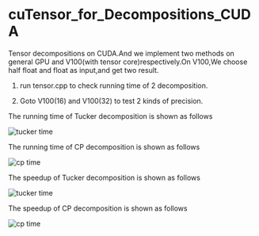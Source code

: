 # cuTensor_for_Decompositions_CUDA
Tensor decompositions on CUDA.And we implement two methods on general GPU and V100(with tensor core)respectively.On V100,We choose half float and float as input,and get two result. 

1. run tensor.cpp to check running time of 2 decomposition.

2. Goto V100(16) and V100(32) to test 2 kinds of precision.


The running time of Tucker decomposition is shown as follows


![tucker time](https://github.com/hust512/cuTensor_for_Decompositions_CUDA/blob/master/curve/tucker.jpg)

The running time of CP decomposition is shown as follows


![cp time](https://github.com/hust512/cuTensor_for_Decompositions_CUDA/blob/master/curve/cp.jpg)

The speedup of Tucker decomposition is shown as follows


![tucker time](https://github.com/hust512/cuTensor_for_Decompositions_CUDA/blob/master/curve/tspeedup.jpg)

The speedup of CP decomposition is shown as follows


![cp time](https://github.com/hust512/cuTensor_for_Decompositions_CUDA/blob/master/curve/cspeedup.jpg)
    

